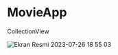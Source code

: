 # MovieApp
CollectionView


![Ekran Resmi 2023-07-26 18 55 03](https://github.com/alierenats/MovieApplication/assets/102768654/b2a4b657-ef51-4fec-a1ab-22fc4ba6a0e5)
